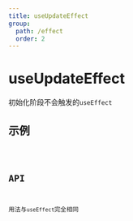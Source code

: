 ```yaml
---
title: useUpdateEffect
group:
  path: /effect
  order: 2
---
```


# useUpdateEffect

初始化阶段不会触发的`useEffect`

## 示例

<code src="./useUpdateEffect.demo.tsx" />

## API

用法与`useEffect`完全相同
